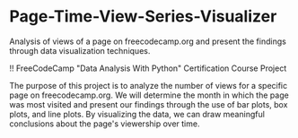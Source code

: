 # Page-Time-View-Series-Visualizer
Analysis of views of a page on freecodecamp.org and present the findings through data visualization techniques.

!! FreeCodeCamp "Data Analysis With Python" Certification Course Project

The purpose of this project is to analyze the number of views for a specific page on freecodecamp.org. 
We will determine the month in which the page was most visited and present our findings through the use of bar plots, box plots, and line plots. 
By visualizing the data, we can draw meaningful conclusions about the page's viewership over time.
